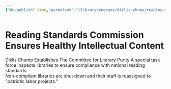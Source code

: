 ```yaml
---
{"dg-publish":true,"permalink":"/library/engrams/diklis-chump/reading-standards-commission-ensures-healthy-intellectual-content/","tags":["DC/Education","DC/AS3"]}
---
```


# Reading Standards Commission Ensures Healthy Intellectual Content
Diklis Chump Establishes The Committee for Literary Purity
	A special task force inspects libraries to ensure compliance with national reading standards.  
	Non-compliant libraries are shut down and their staff is reassigned to "patriotic labor projects."
